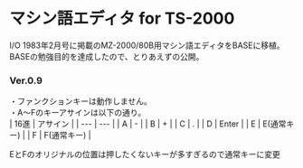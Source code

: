 # マシン語エディタ for TS-2000

I/O 1983年2月号に掲載のMZ-2000/80B用マシン語エディタをBASEに移植。<BR>
BASEの勉強目的を達成したので、とりあえずの公開。<BR>
 
### Ver.0.9
・ファンクションキーは動作しません。<BR>
・A～Fのキーアサインは以下の通り。<BR>
| 16進 | アサイン |
| --- | --- |
| A | - |
| B | + |
| C | . |
| D | Enter |
| E | E(通常キー) |
| F | F(通常キー) |
  
EとFのオリジナルの位置は押したくないキーが多すぎるので通常キーに変更
